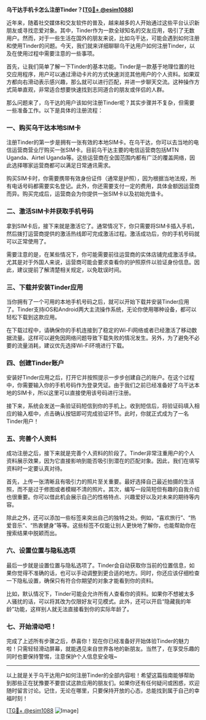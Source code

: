 **乌干达手机卡怎么注册Tinder？[[TG💪+ @esim1088](https://t.me/s/esim1088)]**

近年来，随着社交媒体和交友软件的普及，越来越多的人开始通过这些平台认识新朋友或寻找恋爱对象。其中，Tinder作为一款全球知名的交友应用，吸引了无数用户。然而，对于一些生活在国外的朋友来说，比如乌干达，可能会遇到如何注册和使用Tinder的问题。今天，我们就来详细聊聊乌干达用户如何注册Tinder，以及在使用过程中需要注意的一些事项。

首先，让我们简单了解一下Tinder的基本功能。Tinder是一款基于地理位置的社交应用程序，用户可以通过滑动卡片的方式快速浏览其他用户的个人资料。如果双方都向右滑动表示感兴趣，那么就可以进行匹配，并进一步聊天交流。这种操作方式简单直观，非常适合想要快速找到志同道合的朋友或伴侣的人群。

那么问题来了，乌干达的用户该如何注册Tinder呢？其实步骤并不复杂，但需要一些准备工作。以下是具体的注册流程：

### 一、购买乌干达本地SIM卡

注册Tinder的第一步是拥有一张有效的本地SIM卡。在乌干达，你可以去当地的电信运营商营业厅购买一张SIM卡。目前乌干达主要的电信运营商包括MTN Uganda、Airtel Uganda等。这些运营商在全国范围内都有广泛的覆盖网络，因此选择哪家运营商都可以满足日常通讯需求。

购买SIM卡时，你需要携带有效身份证件（通常是护照），因为根据当地法规，所有电话号码都需要实名登记。此外，你还需要支付一定的费用，具体金额因运营商而异。购买完成后，运营商会为你提供一张SIM卡以及初始充值卡。

### 二、激活SIM卡并获取手机号码

拿到SIM卡后，接下来就是激活它了。通常情况下，你只需要将SIM卡插入手机，然后拨打运营商提供的激活热线即可完成激活过程。激活成功后，你的手机号码就可以正常使用了。

需要注意的是，在某些情况下，你可能需要前往运营商的实体店铺完成激活手续。尤其是对于外国人来说，运营商可能会要求查看你的护照原件以验证身份信息。因此，建议提前了解清楚相关规定，以免耽误时间。

### 三、下载并安装Tinder应用

当你拥有了一个可用的本地手机号码之后，就可以开始下载并安装Tinder应用了。Tinder支持iOS和Android两大主流操作系统，无论你使用哪种设备，都可以轻松下载到这款应用。

在下载过程中，请确保你的手机连接到了稳定的Wi-Fi网络或者已经激活了移动数据流量。这样可以避免因网络问题导致下载失败的情况发生。另外，为了避免不必要的流量消耗，建议优先选择Wi-Fi环境进行下载。

### 四、创建Tinder账户

安装好Tinder应用之后，打开它并按照提示一步步创建自己的账户。在这个过程中，你需要输入你的手机号码作为登录凭证。由于我们之前已经准备好了乌干达本地的SIM卡，所以这里可以直接使用该号码进行注册。

接下来，系统会发送一条验证码短信到你的手机上。收到短信后，将验证码填入相应的输入框中，点击确认按钮即可完成验证环节。此时，你就正式成为了一名Tinder用户！

### 五、完善个人资料

成功注册之后，接下来就是完善个人资料的阶段了。Tinder非常注重用户的个人资料展示效果，因为它直接影响到能否吸引到潜在的匹配对象。因此，我们在填写资料时一定要认真对待。

首先，上传一张清晰且有吸引力的照片至关重要。最好选择自己最近拍摄的生活照，而不是过于修图或者模糊不清的照片。其次，编写一段简短但有趣的自我介绍也很重要。你可以借此机会展示自己的性格特点、兴趣爱好以及对未来的期待等内容。

除此之外，还可以添加一些标签来突出自己的独特之处。例如，“喜欢旅行”、“热爱音乐”、“热衷健身”等等。这些标签不仅能让别人更快地了解你，也能帮助你在搜索结果中脱颖而出。

### 六、设置位置与隐私选项

最后一步就是设置位置与隐私选项了。Tinder会自动获取你当前的位置信息，如果你觉得不准确的话，也可以手动调整到更合适的地方。同时，你还应该仔细检查一下隐私设置，确保只有符合你期望的对象才能看到你的资料。

比如，默认情况下，Tinder可能会允许所有人查看你的资料。如果你不想被太多人骚扰的话，可以将其改为仅限好友可见模式。此外，还可以开启“隐藏我的年龄”功能，这样别人就无法直接看到你的实际年龄了。

### 七、开始滑动吧！

完成了上述所有步骤之后，恭喜你！现在你已经准备好开始体验Tinder的魅力啦！只需轻轻滑动屏幕，就能遇见来自世界各地的新朋友。当然了，在享受乐趣的同时也要保持警惕，注意保护个人信息安全哦~

---

以上就是关于乌干达用户如何注册Tinder的全部内容啦！希望这篇指南能够帮助到那些正在犹豫要不要尝试这款应用的朋友们。如果你还有任何疑问或困惑，欢迎随时留言讨论。记住，无论在哪里，只要保持开放的心态，总能找到属于自己的幸福时刻！

[[TG💪+ @esim1088](https://t.me/s/esim1088) ![Image](https://i.postimg.cc/4NQfJmqS/Snipaste-2025-05-13-00-14-12.png)]